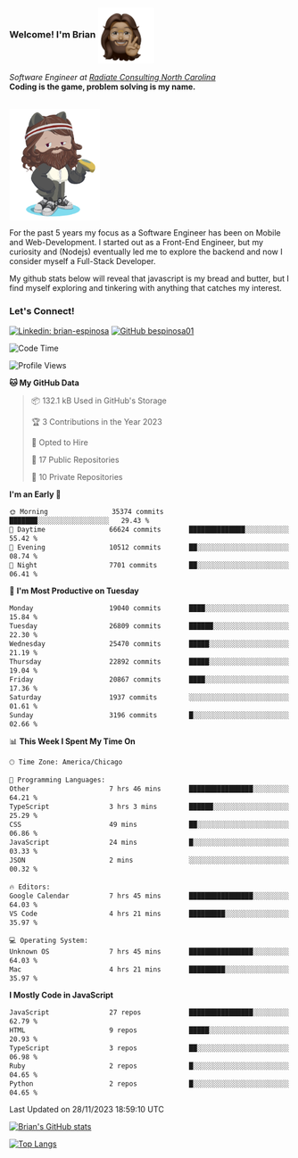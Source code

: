 ###  Welcome! I'm Brian <img align="center" src="https://github.com/bespinosa01/bespinosa01/blob/main/assets/peace-animoji.png" height="100" /></h2>
<p><em>Software Engineer at <a href="https://www.radiateconsulting.coop/north-carolina-tech-coop">Radiate Consulting North Carolina</a>
 <br/>
<!-- </br>Developer Consultant at <a href="https://codethedream.org/">Code The Dream</a> -->
</em> <b>Coding is the game, problem solving is my name.</b></p>

<br/>


 <img align="center" src="https://github.com/bespinosa01/bespinosa01/blob/main/assets/octo-me.png" height="200" /> 
 <p>
 For the past 5 years my focus as a Software Engineer has been on Mobile and Web-Development. I started out as a Front-End Engineer, but my curiosity and (Nodejs) eventually led me to explore the backend and now I consider myself a Full-Stack Developer.
</p>
<p>
 My github stats below will reveal that javascript is my bread and butter, but I find myself exploring and tinkering with anything that catches my interest. 
 </p>
 
 
### Let's Connect!

[![Linkedin: brian-espinosa](https://img.shields.io/badge/-brian--espinosa-blue?style=flat-square&logo=Linkedin&logoColor=white&link=https://www.linkedin.com/in/brian-espinosa/)](https://www.linkedin.com/in/brian-espinosa/)
[![GitHub bespinosa01](https://img.shields.io/github/followers/bespinosa01?label=follow&style=social)](https://github.com/bespinosa01)



<!--START_SECTION:waka-->
![Code Time](http://img.shields.io/badge/Code%20Time-1%2C391%20hrs%2026%20mins-blue)

![Profile Views](http://img.shields.io/badge/Profile%20Views-0-blue)

**🐱 My GitHub Data** 

> 📦 132.1 kB Used in GitHub's Storage 
 > 
> 🏆 3 Contributions in the Year 2023
 > 
> 💼 Opted to Hire
 > 
> 📜 17 Public Repositories 
 > 
> 🔑 10 Private Repositories 
 > 
**I'm an Early 🐤** 

```text
🌞 Morning                35374 commits       ███████░░░░░░░░░░░░░░░░░░   29.43 % 
🌆 Daytime                66624 commits       ██████████████░░░░░░░░░░░   55.42 % 
🌃 Evening                10512 commits       ██░░░░░░░░░░░░░░░░░░░░░░░   08.74 % 
🌙 Night                  7701 commits        ██░░░░░░░░░░░░░░░░░░░░░░░   06.41 % 
```
📅 **I'm Most Productive on Tuesday** 

```text
Monday                   19040 commits       ████░░░░░░░░░░░░░░░░░░░░░   15.84 % 
Tuesday                  26809 commits       ██████░░░░░░░░░░░░░░░░░░░   22.30 % 
Wednesday                25470 commits       █████░░░░░░░░░░░░░░░░░░░░   21.19 % 
Thursday                 22892 commits       █████░░░░░░░░░░░░░░░░░░░░   19.04 % 
Friday                   20867 commits       ████░░░░░░░░░░░░░░░░░░░░░   17.36 % 
Saturday                 1937 commits        ░░░░░░░░░░░░░░░░░░░░░░░░░   01.61 % 
Sunday                   3196 commits        █░░░░░░░░░░░░░░░░░░░░░░░░   02.66 % 
```


📊 **This Week I Spent My Time On** 

```text
🕑︎ Time Zone: America/Chicago

💬 Programming Languages: 
Other                    7 hrs 46 mins       ████████████████░░░░░░░░░   64.21 % 
TypeScript               3 hrs 3 mins        ██████░░░░░░░░░░░░░░░░░░░   25.29 % 
CSS                      49 mins             ██░░░░░░░░░░░░░░░░░░░░░░░   06.86 % 
JavaScript               24 mins             █░░░░░░░░░░░░░░░░░░░░░░░░   03.33 % 
JSON                     2 mins              ░░░░░░░░░░░░░░░░░░░░░░░░░   00.32 % 

🔥 Editors: 
Google Calendar          7 hrs 45 mins       ████████████████░░░░░░░░░   64.03 % 
VS Code                  4 hrs 21 mins       █████████░░░░░░░░░░░░░░░░   35.97 % 

💻 Operating System: 
Unknown OS               7 hrs 45 mins       ████████████████░░░░░░░░░   64.03 % 
Mac                      4 hrs 21 mins       █████████░░░░░░░░░░░░░░░░   35.97 % 
```

**I Mostly Code in JavaScript** 

```text
JavaScript               27 repos            ████████████████░░░░░░░░░   62.79 % 
HTML                     9 repos             █████░░░░░░░░░░░░░░░░░░░░   20.93 % 
TypeScript               3 repos             ██░░░░░░░░░░░░░░░░░░░░░░░   06.98 % 
Ruby                     2 repos             █░░░░░░░░░░░░░░░░░░░░░░░░   04.65 % 
Python                   2 repos             █░░░░░░░░░░░░░░░░░░░░░░░░   04.65 % 
```




 Last Updated on 28/11/2023 18:59:10 UTC
<!--END_SECTION:waka-->


<!--  Github STATS -->
[![Brian's GitHub stats](https://github-readme-stats.vercel.app/api?username=bespinosa01&hide=stars,contribs&count_private=true&show_icons=true)](https://github.com/anuraghazra/github-readme-stats)

[![Top Langs](https://github-readme-stats.vercel.app/api/top-langs/?username=bespinosa01&layout=compact)](https://github.com/anuraghazra/github-readme-stats)



<!--
**bespinosa01/bespinosa01** is a ✨ _special_ ✨ repository because its `README.md` (this file) appears on your GitHub profile.

Here are some ideas to get you started:

- 🔭 I’m currently working on ...
- 🌱 I’m currently learning ...
- 👯 I’m looking to collaborate on ...
- 🤔 I’m looking for help with ...
- 💬 Ask me about ...
- 📫 How to reach me: ...
- 😄 Pronouns: ...
- ⚡ Fun fact: ...
-->
